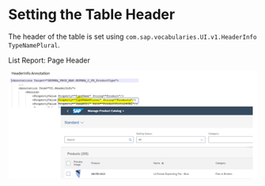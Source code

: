 <!-- loiof9962074132a43db9e1381291f8f3af8 -->

# Setting the Table Header

The header of the table is set using `com.sap.vocabularies.UI.v1.HeaderInfo TypeNamePlural`.

  
  
<a name="loiof9962074132a43db9e1381291f8f3af8__fig_bff_gjh_b5"/>List Report: Page Header

 ![](images/ListReport_HeaderInfo_a75ab6b.png "List Report: Page Header") 

